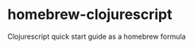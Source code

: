 homebrew-clojurescript
======================

Clojurescript quick start guide as a homebrew formula
